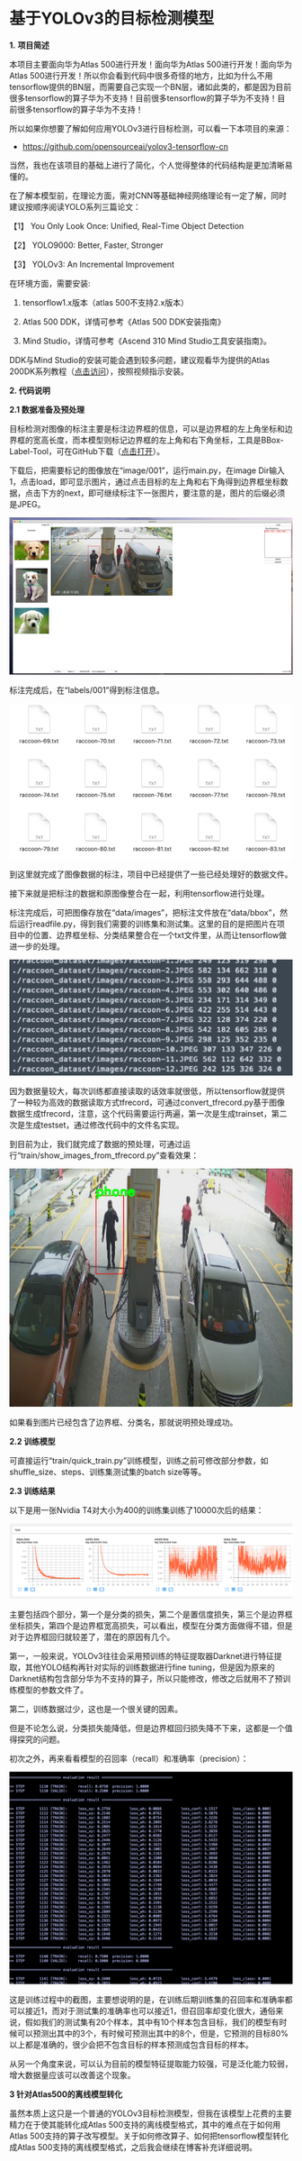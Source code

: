 # 基于YOLOv3的目标检测模型
**1.**  **项目简述**

本项目主要面向华为Atlas 500进行开发！面向华为Atlas 500进行开发！面向华为Atlas 500进行开发！所以你会看到代码中很多奇怪的地方，比如为什么不用tensorflow提供的BN层，而需要自己实现一个BN层，诸如此类的，都是因为目前很多tensorflow的算子华为不支持！目前很多tensorflow的算子华为不支持！目前很多tensorflow的算子华为不支持！

所以如果你想要了解如何应用YOLOv3进行目标检测，可以看一下本项目的来源：

* https://github.com/opensourceai/yolov3-tensorflow-cn

当然，我也在该项目的基础上进行了简化，个人觉得整体的代码结构是更加清晰易懂的。

在了解本模型前，在理论方面，需对CNN等基础神经网络理论有一定了解，同时建议按顺序阅读YOLO系列三篇论文：

【1】  You Only Look Once: Unified, Real-Time Object Detection

【2】  YOLO9000: Better, Faster, Stronger

【3】  YOLOv3: An Incremental Improvement

在环境方面，需要安装:

1. tensorflow1.x版本（atlas 500不支持2.x版本）

2. Atlas 500 DDK，详情可参考《Atlas 500 DDK安装指南》

3. Mind Studio，详情可参考《Ascend 310 Mind Studio工具安装指南》。

DDK与Mind Studio的安装可能会遇到较多问题，建议观看华为提供的Atlas 200DK系列教程（[点击访问](https://www.huaweicloud.com/ascend/Institute)），按照视频指示安装。



**2.  代码说明**

**2.1 数据准备及预处理**

目标检测对图像的标注主要是标注边界框的信息，可以是边界框的左上角坐标和边界框的宽高长度，而本模型则标记边界框的左上角和右下角坐标，工具是BBox-Label-Tool，可在GitHub下载（[点击打开](https://github.com/puzzledqs/BBox-Label-Tool)）。

下载后，把需要标记的图像放在“image/001”，运行main.py，在image Dir输入1，点击load，即可显示图片，通过点击目标的左上角和右下角得到边界框坐标数据，点击下方的next，即可继续标注下一张图片，要注意的是，图片的后缀必须是JPEG。

![图片 1](readme_image/1.png)

标注完成后，在“labels/001”得到标注信息。

![2](readme_image/2.png)

到这里就完成了图像数据的标注，项目中已经提供了一些已经处理好的数据文件。

接下来就是把标注的数据和原图像整合在一起，利用tensorflow进行处理。

标注完成后，可把图像存放在“data/images”，把标注文件放在“data/bbox”，然后运行readfile.py，得到我们需要的训练集和测试集。这里的目的是把图片在项目中的位置、边界框坐标、分类结果整合在一个txt文件里，从而让tensorflow做进一步的处理。

![3](readme_image/3.png)

因为数据量较大，每次训练都直接读取的话效率就很低，所以tensorflow就提供了一种较为高效的数据读取方式tfrecord，可通过convert_tfrecord.py基于图像数据生成tfrecord，注意，这个代码需要运行两遍，第一次是生成trainset，第二次是生成testset，通过修改代码中的文件名实现。

到目前为止，我们就完成了数据的预处理，可通过运行“train/show_images_from_tfrecord.py”查看效果：

![4](readme_image/4.png)

如果看到图片已经包含了边界框、分类名，那就说明预处理成功。



**2.2 训练模型**

可直接运行“train/quick_train.py”训练模型，训练之前可修改部分参数，如shuffle_size、steps、训练集测试集的batch size等等。



**2.3 训练结果**

以下是用一张Nvidia T4对大小为400的训练集训练了10000次后的结果：

![Screen Shot 2020-03-06 at 2.14.04 pm](readme_image/5.png)

主要包括四个部分，第一个是分类的损失，第二个是置信度损失，第三个是边界框坐标损失，第四个是边界框宽高损失，可以看出，模型在分类方面做得不错，但是对于边界框回归就较差了，潜在的原因有几个。

第一，一般来说，YOLOv3往往会采用预训练的特征提取器Darknet进行特征提取，其他YOLO结构再针对实际的训练数据进行fine tuning，但是因为原来的Darknet结构包含部分华为不支持的算子，所以只能修改，修改之后就用不了预训练模型的参数文件了。

第二，训练数据过少，这也是一个很关键的因素。

但是不论怎么说，分类损失能降低，但是边界框回归损失降不下来，这都是一个值得探究的问题。

初次之外，再来看看模型的召回率（recall）和准确率（precision）：

![Screen Shot 2020-03-04 at 8.01.34 pm](readme_image/6.png)

这是训练过程中的截图，主要想说明的是，在训练后期训练集的召回率和准确率都可以接近1，而对于测试集的准确率也可以接近1，但召回率却变化很大，通俗来说，假如我们的测试集有20个样本，其中有10个样本包含目标，我们的模型有时候可以预测出其中的3个，有时候可预测出其中的8个，但是，它预测的目标80%以上都是准确的，很少会把不包含目标的样本预测成包含目标的样本。

从另一个角度来说，可以认为目前的模型特征提取能力较强，可是泛化能力较弱，增大数据量应该可以改善这个现象。



**3 针对Atlas500的离线模型转化**

虽然本质上这只是一个普通的YOLOv3目标检测模型，但我在该模型上花费的主要精力在于使其能转化成Atlas 500支持的离线模型格式，其中的难点在于如何用Atlas 500支持的算子改写模型。关于如何修改算子、如何把tensorflow模型转化成Atlas 500支持的离线模型格式，之后我会继续在博客补充详细说明。



